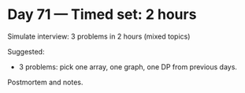 # Day 71 — Timed set: 2 hours

Simulate interview: 3 problems in 2 hours (mixed topics)

Suggested:
- 3 problems: pick one array, one graph, one DP from previous days.

Postmortem and notes.
